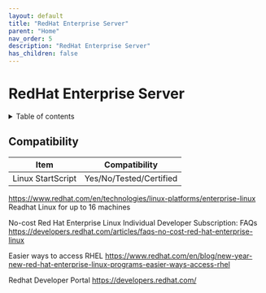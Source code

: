 ```yaml
---
layout: default
title: "RedHat Enterprise Server"
parent: "Home"
nav_order: 5
description: "RedHat Enterprise Server"
has_children: false
---
```

<h1>RedHat Enterprise Server</h1>

<details close markdown="block">
  <summary>
    Table of contents
  </summary>
  {: .text-delta }
1. TOC
{:toc}
</details>

## Compatibility
Item | Compatibility
---| ---
Linux StartScript | Yes/No/Tested/Certified


https://www.redhat.com/en/technologies/linux-platforms/enterprise-linux
Readhat Linux for up to 16 machines

No-cost Red Hat Enterprise Linux Individual Developer Subscription: FAQs
https://developers.redhat.com/articles/faqs-no-cost-red-hat-enterprise-linux 

Easier ways to access RHEL
https://www.redhat.com/en/blog/new-year-new-red-hat-enterprise-linux-programs-easier-ways-access-rhel

Redhat Developer Portal
https://developers.redhat.com/
